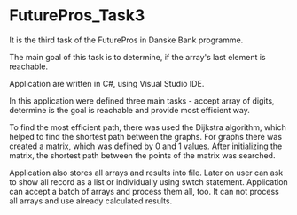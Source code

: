 # FuturePros_Task3
It is the third task of the FuturePros in Danske Bank programme.

The main goal of this task is to determine, if the array's last element is reachable.

Application are written in C#, using Visual Studio IDE.

In this application were defined three main tasks - accept array of digits, determine is the goal is reachable and provide most efficient way.

To find the most efficient path, there was used the Dijkstra algorithm, which helped to find the shortest path between the graphs. For graphs there was created a matrix, which was defined by 0 and 1 values. After initializing the matrix, the shortest path between the points of the matrix was searched.

Application also stores all arrays and results into file. Later on user can ask to show all record as a list or individually using swtch statement. Application can accept a batch of arrays and process them all, too. It can not process all arrays and use already calculated results.
